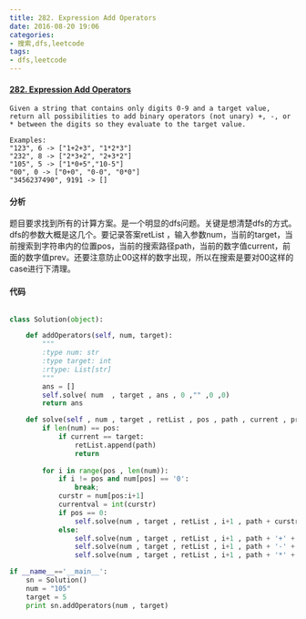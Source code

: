 ```yaml
---
title: 282. Expression Add Operators
date: 2016-08-20 19:06
categories:
- 搜索,dfs,leetcode
tags:
- dfs,leetcode
---
```


#### [282. Expression Add Operators](https://leetcode.com/problems/expression-add-operators/)

    Given a string that contains only digits 0-9 and a target value, return all possibilities to add binary operators (not unary) +, -, or * between the digits so they evaluate to the target value.

    Examples: 
    "123", 6 -> ["1+2+3", "1*2*3"] 
    "232", 8 -> ["2*3+2", "2+3*2"]
    "105", 5 -> ["1*0+5","10-5"]
    "00", 0 -> ["0+0", "0-0", "0*0"]
    "3456237490", 9191 -> []

#### 分析

题目要求找到所有的计算方案。是一个明显的dfs问题。关键是想清楚dfs的方式。dfs的参数大概是这几个。要记录答案retList ，输入参数num，当前的target，当前搜索到字符串内的位置pos，当前的搜索路径path，当前的数字值current，前面的数字值prev。还要注意防止00这样的数字出现，所以在搜索是要对00这样的case进行下清理。

#### 代码

```python

class Solution(object):

    def addOperators(self, num, target):
        """
        :type num: str
        :type target: int
        :rtype: List[str]
        """
        ans = []
        self.solve( num  , target , ans , 0 ,"" ,0 ,0)
        return ans

    def solve(self , num , target , retList , pos , path , current , prev ):
        if len(num) == pos:
            if current == target:
                retList.append(path)
                return
        
        for i in range(pos , len(num)):
            if i != pos and num[pos] == '0':
                break;
            curstr = num[pos:i+1]
            currentval = int(curstr)
            if pos == 0:
                self.solve(num , target , retList , i+1 , path + curstr , current + currentval , currentval)
            else:
                self.solve(num , target , retList , i+1 , path + '+' + curstr , current + currentval , currentval)
                self.solve(num , target , retList , i+1 , path + '-' + curstr , current - currentval , -currentval)
                self.solve(num , target , retList , i+1 , path + '*' + curstr , current - prev + prev * currentval , prev * currentval)

if __name__=='__main__':
    sn = Solution()
    num = "105"
    target = 5
    print sn.addOperators(num , target)
```
